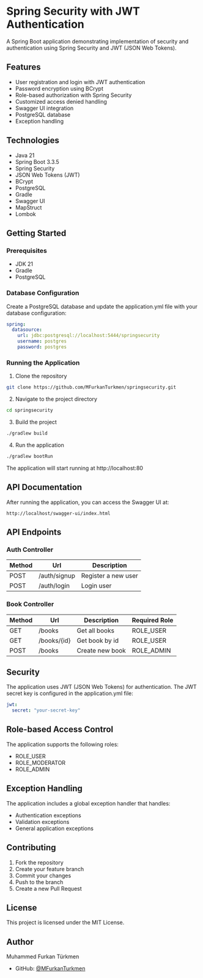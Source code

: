 # Spring Security with JWT Authentication

A Spring Boot application demonstrating implementation of security and authentication using Spring Security and JWT (JSON Web Tokens).

## Features

- User registration and login with JWT authentication
- Password encryption using BCrypt
- Role-based authorization with Spring Security
- Customized access denied handling
- Swagger UI integration
- PostgreSQL database
- Exception handling

## Technologies

- Java 21
- Spring Boot 3.3.5
- Spring Security
- JSON Web Tokens (JWT)
- BCrypt
- PostgreSQL
- Gradle
- Swagger UI
- MapStruct
- Lombok

## Getting Started

### Prerequisites

- JDK 21
- Gradle
- PostgreSQL

### Database Configuration

Create a PostgreSQL database and update the application.yml file with your database configuration:

```yaml
spring:
  datasource:
    url: jdbc:postgresql://localhost:5444/springsecurity
    username: postgres
    password: postgres
```

### Running the Application

1. Clone the repository
```bash
git clone https://github.com/MFurkanTurkmen/springsecurity.git
```

2. Navigate to the project directory
```bash
cd springsecurity
```

3. Build the project
```bash
./gradlew build
```

4. Run the application
```bash
./gradlew bootRun
```

The application will start running at http://localhost:80

## API Documentation

After running the application, you can access the Swagger UI at:
```
http://localhost/swagger-ui/index.html
```

## API Endpoints

### Auth Controller

| Method | Url | Description |
| ------ | --- | ----------- |
| POST   | /auth/signup | Register a new user |
| POST   | /auth/login  | Login user |

### Book Controller

| Method | Url | Description | Required Role |
| ------ | --- | ----------- | ------------- |
| GET    | /books | Get all books | ROLE_USER |
| GET    | /books/{id} | Get book by id | ROLE_USER |
| POST   | /books | Create new book | ROLE_ADMIN |

## Security

The application uses JWT (JSON Web Tokens) for authentication. The JWT secret key is configured in the application.yml file:

```yaml
jwt:
  secret: "your-secret-key"
```

## Role-based Access Control

The application supports the following roles:
- ROLE_USER
- ROLE_MODERATOR
- ROLE_ADMIN

## Exception Handling

The application includes a global exception handler that handles:
- Authentication exceptions
- Validation exceptions
- General application exceptions

## Contributing

1. Fork the repository
2. Create your feature branch
3. Commit your changes
4. Push to the branch
5. Create a new Pull Request

## License

This project is licensed under the MIT License.

## Author

Muhammed Furkan Türkmen
- GitHub: [@MFurkanTurkmen](https://github.com/MFurkanTurkmen)